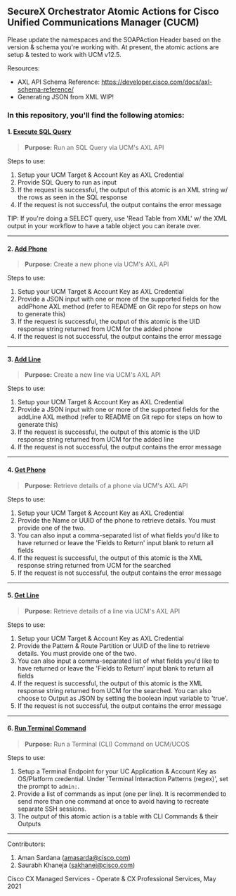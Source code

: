 ## SecureX Orchestrator Atomic Actions for Cisco Unified Communications Manager (CUCM)

Please update the namespaces and the SOAPAction Header based on the version & schema you're working with. At present, the atomic actions are setup & tested to work with UCM v12.5.

Resources: 
- AXL API Schema Reference: https://developer.cisco.com/docs/axl-schema-reference/
- Generating JSON from XML WIP!

### In this repository, you'll find the following atomics:

#### 1. [Execute SQL Query](/UCM-ExecuteSQLQuery__definition_workflow_01ORXH3VZ8VGW1VbFMDxTC1BgOhecPbx7pB/)

> **Purpose:** Run an SQL Query via UCM's AXL API

Steps to use:
1. Setup your UCM Target & Account Key as AXL Credential
2. Provide SQL Query to run as input
3. If the request is successful, the output of this atomic is an XML string w/ the rows as seen in the SQL response
4. If the request is not successful, the output contains the error message

TIP: If you're doing a SELECT query, use 'Read Table from XML' w/ the XML output in your workflow to have a table object you can iterate over.

---

#### 2. [Add Phone](/UCM-AddPhone__definition_workflow_01P254MUSZTTR78gPMCWX2uz8NOLp5Po7o7)

> **Purpose:** Create a new phone via UCM's AXL API

Steps to use:
1. Setup your UCM Target & Account Key as AXL Credential
2. Provide a JSON input with one or more of the supported fields for the addPhone AXL method (refer to README on Git repo for steps on how to generate this)
3. If the request is successful, the output of this atomic is the UID response string returned from UCM for the added phone
4. If the request is not successful, the output contains the error message

---

#### 3. [Add Line](/UCM-AddLine__definition_workflow_01Q04VY2WW8WU0HnsLxjDY8Os1C3tKrSEiL)

> **Purpose:** Create a new line via UCM's AXL API

Steps to use:
1. Setup your UCM Target & Account Key as AXL Credential
2. Provide a JSON input with one or more of the supported fields for the addLine AXL method (refer to README on Git repo for steps on how to generate this)
3. If the request is successful, the output of this atomic is the UID response string returned from UCM for the added line
4. If the request is not successful, the output contains the error message

---

#### 4. [Get Phone](/UCM-GetPhone__definition_workflow_01PZZCV7XGGPX1kvQJbYuWXYT9oLo3vtc2a)

> **Purpose:** Retrieve details of a phone via UCM's AXL API

Steps to use:
1. Setup your UCM Target & Account Key as AXL Credential
2. Provide the Name or UUID of the phone to retrieve details. You must provide one of the two.
3. You can also input a comma-separated list of what fields you'd like to have returned or leave the 'Fields to Return' input blank to return all fields
4. If the request is successful, the output of this atomic is the XML response string returned from UCM for the searched
5. If the request is not successful, the output contains the error message

---

#### 5. [Get Line](/UCM-GetLine__definition_workflow_01Q04CSWZCIB96TJhc6Ci1vxv5LfJZTA54w)

> **Purpose:** Retrieve details of a line via UCM's AXL API

Steps to use:
1. Setup your UCM Target & Account Key as AXL Credential
2. Provide the Pattern & Route Partition  or UUID of the line to retrieve details. You must provide one of the two.
3. You can also input a comma-separated list of what fields you'd like to have returned or leave the 'Fields to Return' input blank to return all fields
4. If the request is successful, the output of this atomic is the XML response string returned from UCM for the searched. You can also choose to Output as JSON by setting the boolean input variable to 'true'.
5. If the request is not successful, the output contains the error message

---

#### 6. [Run Terminal Command](/UCM-RunTerminalCommand__definition_workflow_01Q04YJXJPLUU7mb55fQorftOQGv4CRVtKw)

> **Purpose:** Run a Terminal (CLI) Command on UCM/UCOS

Steps to use:
1. Setup a Terminal Endpoint for your UC Application & Account Key as OS/Platform credential. Under 'Terminal Interaction Patterns (regex)', set the prompt to `admin:`.
2. Provide a list of commands as input (one per line). It is recommended to send more than one command at once to avoid having to recreate separate SSH sessions.
3. The output of this atomic action is a table with CLI Commands & their Outputs

---

Contributors:

1. Aman Sardana (amasarda@cisco.com)
2. Saurabh Khaneja (sakhanej@cisco.com)

Cisco CX Managed Services - Operate &amp; CX Professional Services, May 2021
